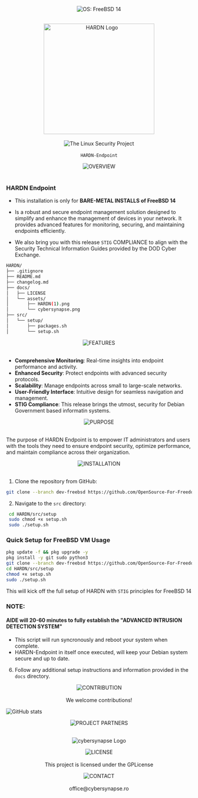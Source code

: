 <p align="center">
  <img src="https://img.shields.io/badge/OS:FreeBSD-red?style=for-the-badge&labelColor=grey" alt="OS: FreeBSD 14"><br><br>
</p>

<p align="center">
  <img src="docs/assets/HARDN(1).png" alt="HARDN Logo" width="300px" /><br><br>
  <img src="https://img.shields.io/badge/The_Linux_Security_Project-red?style=for-the-badge&labelColor=black" alt="The Linux Security Project"><br><br>
  <code>HARDN-Endpoint</code>
</p>



<p align="center">
  <img src="https://img.shields.io/badge/OVERVIEW-white?style=for-the-badge&labelColor=black" alt="OVERVIEW"><br><br>
</p>


### HARDN Endpoint
- This installation is only for **BARE-METAL INSTALLS of FreeBSD 14**
-  Is a robust and secure endpoint management solution designed to simplify and enhance the management of devices in your network. It provides advanced features for monitoring, securing, and maintaining endpoints efficiently.

- We also bring you with this release `STIG` COMPLIANCE to align with the Security Technical Information Guides provided by the DOD Cyber Exchange.


```bash
HARDN/
├── .gitignore
├── README.md
├── changelog.md
├── docs/
│   ├── LICENSE
│   └── assets/
│       ├── HARDN(1).png
│       └── cybersynapse.png
├── src/
│   └── setup/
│       ├── packages.sh
│       └── setup.sh
```

</p>



<p align="center">
  <img src="https://img.shields.io/badge/FEATURES-white?style=for-the-badge&labelColor=black" alt="FEATURES"><br><br>
</p>

- **Comprehensive Monitoring**: Real-time insights into endpoint performance and activity.
- **Enhanced Security**: Protect endpoints with advanced security protocols.
- **Scalability**: Manage endpoints across small to large-scale networks.
- **User-Friendly Interface**: Intuitive design for seamless navigation and management.
- **STIG Compliance**: This release brings the utmost, security for Debian Government based informatin systems. 

<p align="center">
  <img src="https://img.shields.io/badge/PURPOSE-white?style=for-the-badge&labelColor=black" alt="PURPOSE"><br><br>
</p>

The purpose of HARDN Endpoint is to empower IT administrators and users with the tools they need to ensure endpoint security, optimize performance, and maintain compliance across their organization.

<p align="center">
  <img src="https://img.shields.io/badge/INSTALLATION-white?style=for-the-badge&labelColor=black" alt="INSTALLATION"><br><br>
</p>


1. Clone the repository from GitHub:
  ```bash
git clone --branch dev-freebsd https://github.com/OpenSource-For-Freedom/HARDN.git
  ```
2. Navigate to the `src` directory:
 ```bash
  cd HARDN/src/setup
  sudo chmod +x setup.sh
  sudo ./setup.sh

  ```


### Quick Setup for FreeBSD VM Usage

```bash
pkg update -f && pkg upgrade -y
pkg install -y git sudo python3
git clone --branch dev-freebsd https://github.com/OpenSource-For-Freedom/HARDN.git
cd HARDN/src/setup
chmod +x setup.sh
sudo ./setup.sh
```

  This will kick off the full setup of HARDN with `STIG` principles for FreeBSD 14
  ### NOTE: 

  
  #### AIDE will 20-60 minutes to fully establish the "ADVANCED INTRUSION DETECTION SYSTEM"
  - This script will run syncronously and reboot your system when complete. 
  - HARDN-Endpoint in itself once executed, will keep your Debian system secure and up to date. 

6. Follow any additional setup instructions and information provided in the `docs` directory.
</p>

<p align="center">
  <img src="https://img.shields.io/badge/CONTRIBUTION-white?style=for-the-badge&labelColor=black" alt="CONTRIBUTION"><br><br>
We welcome contributions! 

</p>


![GitHub stats](https://github-readme-stats.vercel.app/api?username=opensource-for-freedom&show_icons=true&theme=dark)


<p align="center">
  <img src="https://img.shields.io/badge/PROJECT PARTNERS-white?style=for-the-badge&labelColor=black" alt="PROJECT PARTNERS"><br><br>
</p>


<p align="center">
  <img src="docs/assets/cybersynapse.png" alt="cybersynapse Logo" />
</p>



<p align="center">
  <img src="https://img.shields.io/badge/LICENSE-white?style=for-the-badge&labelColor=black" alt="LICENSE"><br><br>
This project is licensed under the GPLicense
  
</p>


<p align="center">
  <img src="https://img.shields.io/badge/CONTACT-white?style=for-the-badge&labelColor=black" alt="CONTACT"><br><br>
office@cybersynapse.ro
</p>



